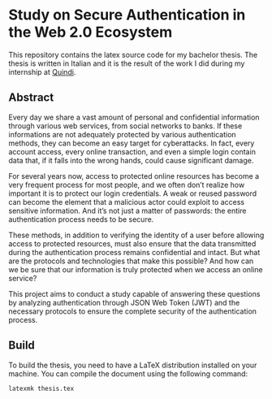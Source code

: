 # Study on Secure Authentication in the Web 2.0 Ecosystem

This repository contains the latex source code for my bachelor thesis. The thesis is written in Italian and it is the result of the work I did during my internship at [Quindi](https://www.quindi.ai/).

## Abstract

Every day we share a vast amount of personal and confidential information through various web services, from social networks to banks. If these informations are not adequately protected by various authentication methods, they can become an easy target for cyberattacks. In fact, every account access, every online transaction, and even a simple login contain data that, if it falls into the wrong hands, could cause significant damage.

For several years now, access to protected online resources has become a very frequent process for most people, and we often don’t realize how important it is to protect our login credentials. A weak or reused password can become the element that a malicious actor could exploit to access sensitive information. And it’s not just a matter of passwords: the entire authentication process needs to be secure.

These methods, in addition to verifying the identity of a user before allowing access to protected resources, must also ensure that the data transmitted during the authentication process remains confidential and intact. But what are the protocols and technologies that make this possible? And how can we be sure that our information is truly protected when we access an online service?

This project aims to conduct a study capable of answering these questions by analyzing authentication through JSON Web Token (JWT) and the necessary protocols to ensure the complete security of the authentication process.

## Build

To build the thesis, you need to have a LaTeX distribution installed on your machine. You can compile the document using the following command:

```bash
latexmk thesis.tex
```
